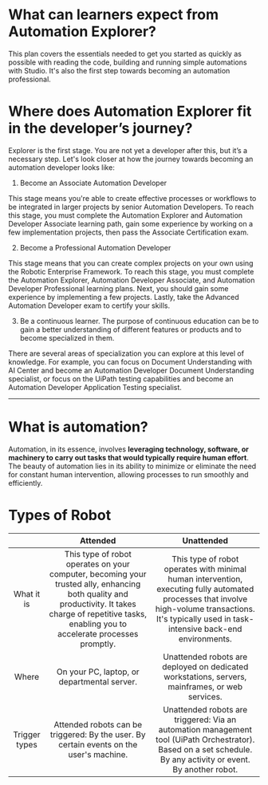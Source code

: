 # What can learners expect from Automation Explorer?

This plan covers the essentials needed to get you started as quickly as possible with reading the code, building and running simple automations with Studio. It's also the first step towards becoming an automation professional.

# Where does Automation Explorer fit in the developer’s journey?

Explorer is the first stage. You are not yet a developer after this, but it’s a necessary step.
Let's look closer at how the journey towards becoming an automation developer looks like:


1. Become an Associate Automation Developer

This stage means you're able to create effective processes or workflows to be integrated in larger projects by senior Automation Developers. To reach this stage, you must complete the Automation Explorer and Automation Developer Associate learning path, gain some experience by working on a few implementation projects, then pass the Associate Certification exam.


2. Become a Professional Automation Developer

This stage means that you can create complex projects on your own using the Robotic Enterprise Framework. To reach this stage, you must complete the Automation Explorer, Automation Developer Associate, and Automation Developer Professional learning plans. Next, you should gain some experience by implementing a few projects. Lastly, take the Advanced Automation Developer exam to certify your skills.


3. Be a continuous learner. The purpose of continuous education can be to gain a better understanding of different features or products and to become specialized in them.

There are several areas of specialization you can explore at this level of knowledge. For example, you can focus on Document Understanding with AI Center and become an Automation Developer Document Understanding specialist, or focus on the UiPath testing capabilities and become an Automation Developer Application Testing specialist. 

---

# What is automation?

Automation, in its essence, involves **leveraging technology, software, or machinery to carry out tasks that would typically require human effort**. The beauty of automation lies in its ability to minimize or eliminate the need for constant human intervention, allowing processes to run smoothly and efficiently.

# Types of Robot

|               	|                                                                                                Attended                                                                                                	|                                                                                              Unattended                                                                                              	|
|:-------------:	|:------------------------------------------------------------------------------------------------------------------------------------------------------------------------------------------------------:	|:----------------------------------------------------------------------------------------------------------------------------------------------------------------------------------------------------:	|
|   What it is  	| This type of robot operates on your computer, becoming your trusted ally, enhancing both quality and productivity. It takes charge of repetitive tasks, enabling you to accelerate processes promptly. 	| This type of robot operates with minimal human intervention, executing fully automated processes that involve high-volume transactions. It's typically used in task-intensive back-end environments. 	|
|     Where     	| On your PC, laptop, or departmental server.                                                                                                                                                            	| Unattended robots are deployed on dedicated workstations, servers, mainframes, or web services.                                                                                                      	|
| Trigger types 	| Attended robots can be triggered: By the user. By certain events on the user's machine.                                                                                                                	| Unattended robots are triggered: Via an automation management tool (UiPath Orchestrator). Based on a set schedule. By any activity or event. By another robot.                                       	|